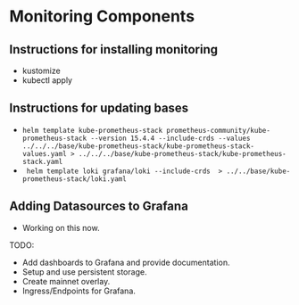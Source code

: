 # Monitoring Components

## Instructions for installing monitoring
- kustomize
- kubectl apply

## Instructions for updating bases
- `helm template kube-prometheus-stack prometheus-community/kube-prometheus-stack --version 15.4.4 --include-crds --values ../../../base/kube-prometheus-stack/kube-prometheus-stack-values.yaml > ../../../base/kube-prometheus-stack/kube-prometheus-stack.yaml`
- ` helm template loki grafana/loki --include-crds  > ../../base/kube-prometheus-stack/loki.yaml`

## Adding Datasources to Grafana
- Working on this now.

TODO:
- Add dashboards to Grafana and provide documentation.
- Setup and use persistent storage.
- Create mainnet overlay.
- Ingress/Endpoints for Grafana.